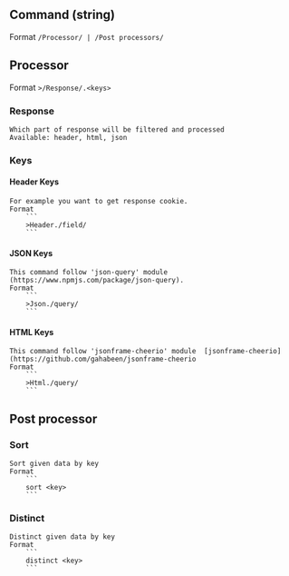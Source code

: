 ## Command (string)
Format
    ```
    /Processor/ | /Post processors/
    ```
## Processor
Format
    ```
    >/Response/.<keys>
    ```
### Response
    Which part of response will be filtered and processed
    Available: header, html, json
### Keys
#### Header Keys
    For example you want to get response cookie.
    Format
        ```
        >Header./field/
        ```
#### JSON Keys
    This command follow 'json-query' module (https://www.npmjs.com/package/json-query).
    Format
        ```
        >Json./query/
        ```
#### HTML Keys
    This command follow 'jsonframe-cheerio' module  [jsonframe-cheerio](https://github.com/gahabeen/jsonframe-cheerio
    Format
        ```
        >Html./query/
        ```
## Post processor
### Sort
    Sort given data by key
    Format
        ```
        sort <key>
        ```
### Distinct
    Distinct given data by key
    Format
        ```
        distinct <key>
        ```